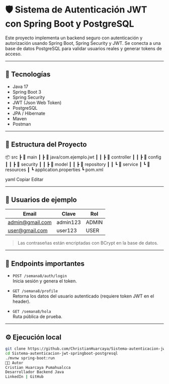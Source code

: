 # 🛡️ Sistema de Autenticación JWT con Spring Boot y PostgreSQL

Este proyecto implementa un backend seguro con autenticación y autorización usando Spring Boot, Spring Security y JWT. Se conecta a una base de datos PostgreSQL para validar usuarios reales y generar tokens de acceso.

---

## 🚀 Tecnologías

- Java 17
- Spring Boot 3
- Spring Security
- JWT (Json Web Token)
- PostgreSQL
- JPA / Hibernate
- Maven
- Postman

---

## 📂 Estructura del Proyecto
📦 src
┣ 📂 main
┃ ┣ 📂 java/com.ejemplo.jwt
┃ ┃ ┣ 📂 controller
┃ ┃ ┣ 📂 config
┃ ┃ ┣ 📂 security
┃ ┃ ┣ 📂 model
┃ ┃ ┣ 📂 repository
┃ ┃ ┗ 📂 service
┃ ┗ 📂 resources
┃ ┗ application.properties
┗ pom.xml

yaml
Copiar
Editar

---

## 🔐 Usuarios de ejemplo

| Email            | Clave     | Rol   |
|------------------|-----------|--------|
| admin@gmail.com  | admin123  | ADMIN |
| user@gmail.com   | user123   | USER  |

> Las contraseñas están encriptadas con BCrypt en la base de datos.

---

## 🧪 Endpoints importantes

- `POST /semana8/auth/login`  
  Inicia sesión y genera el token.

- `GET /semana8/profile`  
  Retorna los datos del usuario autenticado (requiere token JWT en el header).

- `GET /semana8/hola`  
  Ruta pública de prueba.

---

## ⚙️ Ejecución local

```bash
git clone https://github.com/ChristianHuarcaya/Sistema-autenticacion-jwt-springboot-postgresql.git
cd Sistema-autenticacion-jwt-springboot-postgresql
./mvnw spring-boot:run
👨‍💻 Autor
Cristian Huarcaya Pumahualcca
Desarrollador Backend Java
LinkedIn | GitHub






